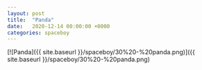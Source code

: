 ```yaml
---
layout: post
title:  "Panda"
date:   2020-12-14 00:00:00 +0000
categories: spaceboy
---
```


[![Panda]({{ site.baseurl }}/spaceboy/30%20-%20panda.png)]({{ site.baseurl }}/spaceboy/30%20-%20panda.png)

